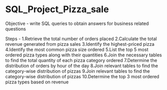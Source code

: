 # SQL_Project_Pizza_sale


Objective - write SQL queries to obtain answers for business related questions

Steps - 
1.Retrieve the total number of orders placed
2.Calculate the total revenue generated from pizza sales
3.Identify the highest-priced pizza
4.Identify the most common pizza size ordered
5.List the top 5 most ordered pizza types along with their quantities
6.Join the necessary tables to find the total quantity of each pizza category ordered
7.Determine the distribution of orders by hour of the day
8.Join relevant tables to find the category-wise distribution of pizzas
9.Join relevant tables to find the category-wise distribution of pizzas
10.Determine the top 3 most ordered pizza types based on revenue


